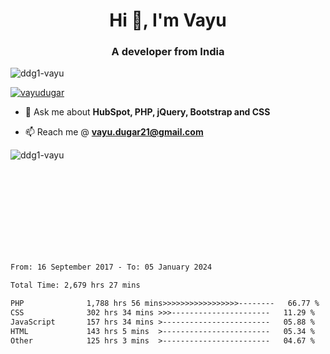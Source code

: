 <h1 align="center">Hi 👋, I'm Vayu</h1>
<h3 align="center">A developer from India</h3>

<p align="left"> <img src="https://komarev.com/ghpvc/?username=ddg1-vayu&label=Profile%20views&color=0e75b6&style=flat" alt="ddg1-vayu" /> </p>

<p align="left"> <a href="https://twitter.com/vayudugar" target="blank"><img src="https://img.shields.io/twitter/follow/vayudugar?logo=twitter&style=for-the-badge" alt="vayudugar" /></a> </p>

- 💬 Ask me about **HubSpot, PHP, jQuery, Bootstrap and CSS**

- 📫 Reach me @ **vayu.dugar21@gmail.com**

<p>&nbsp;<img align="left" src="https://github-readme-stats.vercel.app/api?username=ddg1-vayu&show_icons=true&locale=en" alt="ddg1-vayu" /></p>
<br><br><br><br><br><br><br><br>

<!--START_SECTION:waka-->

```txt
From: 16 September 2017 - To: 05 January 2024

Total Time: 2,679 hrs 27 mins

PHP              1,788 hrs 56 mins>>>>>>>>>>>>>>>>>--------   66.77 %
CSS              302 hrs 34 mins >>>----------------------   11.29 %
JavaScript       157 hrs 34 mins >------------------------   05.88 %
HTML             143 hrs 5 mins  >------------------------   05.34 %
Other            125 hrs 3 mins  >------------------------   04.67 %
```

<!--END_SECTION:waka-->
